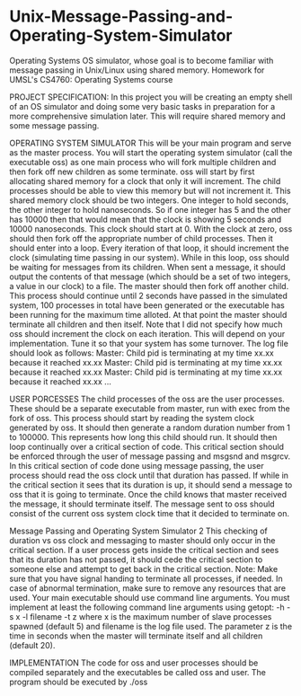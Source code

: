 # Unix-Message-Passing-and-Operating-System-Simulator
Operating Systems OS simulator, whose goal is to become familiar with message passing in Unix/Linux using shared memory. Homework for UMSL's CS4760: Operating Systems course

PROJECT SPECIFICATION:
In this project you will be creating an empty shell of an OS simulator and doing some very basic tasks in preparation for a more comprehensive simulation later. This will require shared memory and some message passing.

OPERATING SYSTEM SIMULATOR
This will be your main program and serve as the master process. You will start the operating system simulator (call the executable oss) as one main process who will fork multiple children and then fork off new children as some terminate.
oss will start by first allocating shared memory for a clock that only it will increment. The child processes should be able to view this memory but will not increment it. This shared memory clock should be two integers. One integer to hold seconds, the other integer to hold nanoseconds. So if one integer has 5 and the other has 10000 then that would mean that the clock is showing 5 seconds and 10000 nanoseconds. This clock should start at 0.
With the clock at zero, oss should then fork off the appropriate number of child processes. Then it should enter into a loop. Every iteration of that loop, it should increment the clock (simulating time passing in our system). While in this loop, oss should be waiting for messages from its children. When sent a message, it should output the contents of that message (which should be a set of two integers, a value in our clock) to a file. The master should then fork off another child. This process should continue until 2 seconds have passed in the simulated system, 100 processes in total have been generated or the executable has been running for the maximum time alloted. At that point the master should terminate all children and then itself.
Note that I did not specify how much oss should increment the clock on each iteration. This will depend on your implementation. Tune it so that your system has some turnover.
The log file should look as follows:
 Master: Child pid is terminating at my time xx.xx because it reached xx.xx
 Master: Child pid is terminating at my time xx.xx because it reached xx.xx
 Master: Child pid is terminating at my time xx.xx because it reached xx.xx
 ...
 
USER PORCESSES
The child processes of the oss are the user processes. These should be a separate executable from master, run with exec from the fork of oss.
This process should start by reading the system clock generated by oss. It should then generate a random duration number from 1 to 100000. This represents how long this child should run.
It should then loop continually over a critical section of code. This critical section should be enforced through the user of message passing and msgsnd and msgrcv.
In this critical section of code done using message passing, the user process should read the oss clock until that duration has passed. If while in the critical section it sees that its duration is up, it should send a message to oss that it is going to terminate. Once the child knows that master received the message, it should terminate itself. The message sent to oss should consist of the current oss system clock time that it decided to terminate on.
 
Message Passing and Operating System Simulator 2
This checking of duration vs oss clock and messaging to master should only occur in the critical section. If a user process gets inside the critical section and sees that its duration has not passed, it should cede the critical section to someone else and attempt to get back in the critical section.
Note: Make sure that you have signal handing to terminate all processes, if needed. In case of abnormal termination, make sure to remove any resources that are used.
Your main executable should use command line arguments. You must implement at least the following command line arguments using getopt:
-h
-s x
-l filename
-t z
where x is the maximum number of slave processes spawned (default 5) and filename is the log file used. The parameter z is the time in seconds when the master will terminate itself and all children (default 20).

IMPLEMENTATION
The code for oss and user processes should be compiled separately and the executables be called oss and user. The program should be executed by
./oss
